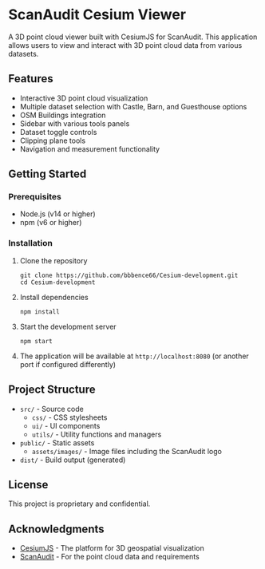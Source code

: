 # ScanAudit Cesium Viewer

A 3D point cloud viewer built with CesiumJS for ScanAudit. This application allows users to view and interact with 3D point cloud data from various datasets.

## Features

- Interactive 3D point cloud visualization
- Multiple dataset selection with Castle, Barn, and Guesthouse options
- OSM Buildings integration
- Sidebar with various tools panels
- Dataset toggle controls
- Clipping plane tools
- Navigation and measurement functionality

## Getting Started

### Prerequisites

- Node.js (v14 or higher)
- npm (v6 or higher)

### Installation

1. Clone the repository
   ```
   git clone https://github.com/bbbence66/Cesium-development.git
   cd Cesium-development
   ```

2. Install dependencies
   ```
   npm install
   ```

3. Start the development server
   ```
   npm start
   ```

4. The application will be available at `http://localhost:8080` (or another port if configured differently)

## Project Structure

- `src/` - Source code
  - `css/` - CSS stylesheets
  - `ui/` - UI components
  - `utils/` - Utility functions and managers
- `public/` - Static assets
  - `assets/images/` - Image files including the ScanAudit logo
- `dist/` - Build output (generated)

## License

This project is proprietary and confidential.

## Acknowledgments

- [CesiumJS](https://cesium.com/platform/cesiumjs/) - The platform for 3D geospatial visualization
- [ScanAudit](https://scanaudit.com) - For the point cloud data and requirements 